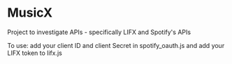 # MusicX
Project to investigate APIs - specifically LIFX and Spotify's APIs

To use: add your client ID and client Secret in spotify_oauth.js and add your LIFX token to lifx.js
